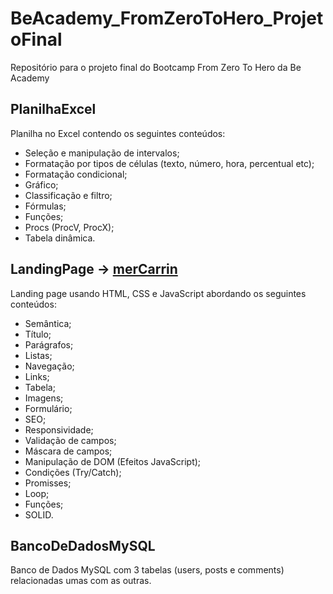# BeAcademy_FromZeroToHero_ProjetoFinal

Repositório para o projeto final do Bootcamp From Zero To Hero da Be Academy

## PlanilhaExcel

Planilha no Excel contendo os seguintes conteúdos:

-   Seleção e manipulação de intervalos;
-   Formatação por tipos de células (texto, número, hora, percentual etc);
-   Formatação condicional;
-   Gráfico;
-   Classificação e filtro;
-   Fórmulas;
-   Funções;
-   Procs (ProcV, ProcX);
-   Tabela dinâmica.

## LandingPage -> [merCarrin](https://paulovitor-unb.github.io/BeAcademy_FromZeroToHero_ProjetoFinal/LandingPage)

Landing page usando HTML, CSS e JavaScript abordando os seguintes conteúdos:

-   Semântica;
-   Título;
-   Parágrafos;
-   Listas;
-   Navegação;
-   Links;
-   Tabela;
-   Imagens;
-   Formulário;
-   SEO;
-   Responsividade;
-   Validação de campos;
-   Máscara de campos;
-   Manipulação de DOM (Efeitos JavaScript);
-   Condições (Try/Catch);
-   Promisses;
-   Loop;
-   Funções;
-   SOLID.

## BancoDeDadosMySQL

Banco de Dados MySQL com 3 tabelas (users, posts e comments) relacionadas umas com as outras.
